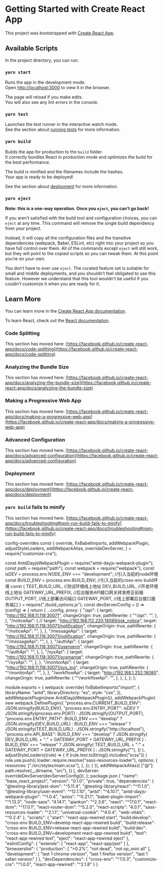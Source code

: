 # Getting Started with Create React App

This project was bootstrapped with [Create React App](https://github.com/facebook/create-react-app).

## Available Scripts

In the project directory, you can run:

### `yarn start`

Runs the app in the development mode.\
Open [http://localhost:3000](http://localhost:3000) to view it in the browser.

The page will reload if you make edits.\
You will also see any lint errors in the console.

### `yarn test`

Launches the test runner in the interactive watch mode.\
See the section about [running tests](https://facebook.github.io/create-react-app/docs/running-tests) for more information.

### `yarn build`

Builds the app for production to the `build` folder.\
It correctly bundles React in production mode and optimizes the build for the best performance.

The build is minified and the filenames include the hashes.\
Your app is ready to be deployed!

See the section about [deployment](https://facebook.github.io/create-react-app/docs/deployment) for more information.

### `yarn eject`

**Note: this is a one-way operation. Once you `eject`, you can’t go back!**

If you aren’t satisfied with the build tool and configuration choices, you can `eject` at any time. This command will remove the single build dependency from your project.

Instead, it will copy all the configuration files and the transitive dependencies (webpack, Babel, ESLint, etc) right into your project so you have full control over them. All of the commands except `eject` will still work, but they will point to the copied scripts so you can tweak them. At this point you’re on your own.

You don’t have to ever use `eject`. The curated feature set is suitable for small and middle deployments, and you shouldn’t feel obligated to use this feature. However we understand that this tool wouldn’t be useful if you couldn’t customize it when you are ready for it.

## Learn More

You can learn more in the [Create React App documentation](https://facebook.github.io/create-react-app/docs/getting-started).

To learn React, check out the [React documentation](https://reactjs.org/).

### Code Splitting

This section has moved here: [https://facebook.github.io/create-react-app/docs/code-splitting](https://facebook.github.io/create-react-app/docs/code-splitting)

### Analyzing the Bundle Size

This section has moved here: [https://facebook.github.io/create-react-app/docs/analyzing-the-bundle-size](https://facebook.github.io/create-react-app/docs/analyzing-the-bundle-size)

### Making a Progressive Web App

This section has moved here: [https://facebook.github.io/create-react-app/docs/making-a-progressive-web-app](https://facebook.github.io/create-react-app/docs/making-a-progressive-web-app)

### Advanced Configuration

This section has moved here: [https://facebook.github.io/create-react-app/docs/advanced-configuration](https://facebook.github.io/create-react-app/docs/advanced-configuration)

### Deployment

This section has moved here: [https://facebook.github.io/create-react-app/docs/deployment](https://facebook.github.io/create-react-app/docs/deployment)

### `yarn build` fails to minify

This section has moved here: [https://facebook.github.io/create-react-app/docs/troubleshooting#npm-run-build-fails-to-minify](https://facebook.github.io/create-react-app/docs/troubleshooting#npm-run-build-fails-to-minify)

config-overrides
const {
  override,
  fixBabelImports,
  addWebpackPlugin,
  adjustStyleLoaders,
  addWebpackAlias,
  overrideDevServer,
} = require("customize-cra");

const AntdDayjsWebpackPlugin = require("antd-dayjs-webpack-plugin");
const path = require("path");
const webpack = require("webpack");
const isDEV = process.env.NODE_ENV === "development"; //引入当前的node环境
const BUILD_ENV = process.env.BUILD_ENV; //引入当前的cross-env build环境
const {
  TEST_BUILD_URL, //测试环境线上地址
  DEV_BUILD_URL, //开发环境线上地址
  GATEWAY_URL_PREFIX, //后台服务API接口网关转发修正前缀
  OUTPUT_PORT, //线上部署访问端口
  GATEWAY_PORT, //线上部署后台接口服务端口
} = require("./build_options.js");
const devServerConfig = () => (config) => {
  return {
    ...config,
    proxy: {
      "/api": {
        target: "http://192.168.11.118:30071",
        changeOrigin: true,
        pathRewrite: {
          "^/api": "",
        },
      },
      "/noticeApi": {
        // target: "http://192.168.112.220:18089/jjsk_notice",
        target: "http://192.168.11.118:30071/notification",
        changeOrigin: true,
        pathRewrite: {
          "^/noticeApi": "",
        },
      },
      "/messageApi": {
        target: "http://192.168.11.118:30071/notification",
        changeOrigin: true,
        pathRewrite: {
          "^/messageApi": "",
        },
      },
      "/authApi": {
        target: "http://192.168.11.118:30071/userperm",
        changeOrigin: true,
        pathRewrite: {
          "^/authApi": "",
        },
      },
      "/sysApi": {
        target: "http://192.168.11.118:30071/sysmange",
        changeOrigin: true,
        pathRewrite: {
          "^/sysApi": "",
        },
      },
      "/monitorApi": {
        target: "http://192.168.11.118:30071/sys_log",
        changeOrigin: true,
        pathRewrite: {
          "^/monitorApi": "",
        },
      },
      "/workflowApi": {
        target: "http://192.168.1.252:18080",
        changeOrigin: true,
        pathRewrite: {
          "^/workflowApi": "",
        },
      },
    },
  };
};

module.exports = {
  webpack: override(
    fixBabelImports("import", {
      libraryName: "antd",
      libraryDirectory: "es",
      style: "css",
    }),
    addWebpackPlugin(new AntdDayjsWebpackPlugin()),
    addWebpackPlugin(
      new webpack.DefinePlugin({
        "process.env.CURRENT_BUILD_ENV": JSON.stringify(BUILD_ENV),
        "process.env.ENTRY_PORT": isDEV
          ? JSON.stringify(process.env.PORT)
          : JSON.stringify(OUTPUT_PORT),
        "process.env.ENTRY_PATH":
          BUILD_ENV === "develop"
            ? JSON.stringify(DEV_BUILD_URL)
            : BUILD_ENV === "release"
            ? JSON.stringify(TEST_BUILD_URL)
            : JSON.stringify("http://localhost"),
        "process.env.API_BASE":
          BUILD_ENV === "develop"
            ? JSON.stringify(
                DEV_BUILD_URL + ":" + GATEWAY_PORT + GATEWAY_URL_PREFIX
              )
            : BUILD_ENV === "release"
            ? JSON.stringify(
                TEST_BUILD_URL + ":" + GATEWAY_PORT + GATEWAY_URL_PREFIX
              )
            : JSON.stringify(""),
      })
    ),
    adjustStyleLoaders((rule) => {
      if (rule.test.toString().includes("scss")) {
        rule.use.push({
          loader: require.resolve("sass-resources-loader"),
          options: {
            resources: ["./src/styles/main.scss"],
          },
        });
      }
    }),
    addWebpackAlias({
      ["@"]: path.resolve(__dirname, "src"),
    })
  ),
  devServer: overrideDevServer(devServerConfig()),
};
package.json
{
  "name": "base_react_project",
  "version": "0.1.0",
  "private": true,
  "dependencies": {
    "@testing-library/jest-dom": "^5.11.4",
    "@testing-library/react": "^11.1.0",
    "@testing-library/user-event": "^12.1.10",
    "antd": "^4.10.1",
    "antd-dayjs-webpack-plugin": "^1.0.4",
    "axios": "^0.21.1",
    "babel-plugin-import": "^1.13.3",
    "node-sass": "4.14.1",
    "qiankun": "^2.3.6",
    "react": "^17.0.1",
    "react-dom": "^17.0.1",
    "react-router-dom": "^5.2.0",
    "react-scripts": "4.0.1",
    "sass-resources-loader": "^2.1.1",
    "universal-cookie": "^4.0.4",
    "web-vitals": "^0.2.4"
  },
  "scripts": {
    "start": "react-app-rewired start",
    "build:develop": "cross-env BUILD_ENV=develop react-app-rewired build",
    "build:release": "cross-env BUILD_ENV=release react-app-rewired build",
    "build:dev": "cross-env BUILD_ENV=development react-app-rewired build",
    "test": "react-app-rewired test",
    "eject": "react-app-rewired eject"
  },
  "eslintConfig": {
    "extends": [
      "react-app",
      "react-app/jest"
    ]
  },
  "browserslist": {
    "production": [
      ">0.2%",
      "not dead",
      "not op_mini all"
    ],
    "development": [
      "last 1 chrome version",
      "last 1 firefox version",
      "last 1 safari version"
    ]
  },
  "devDependencies": {
    "cross-env": "^7.0.3",
    "customize-cra": "^1.0.0",
    "react-app-rewired": "^2.1.8"
  }
}

